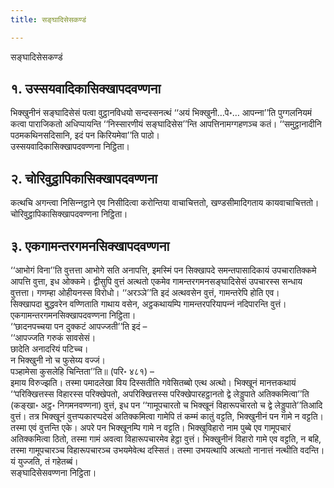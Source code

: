```yaml
---
title: सङ्घादिसेसकण्डं

---
```

सङ्घादिसेसकण्डं  


## १. उस्सयवादिकासिक्खापदवण्णना

भिक्खुनीनं सङ्घादिसेसं पत्वा वुट्ठानविधयो सन्दस्सनत्थं ‘‘अयं भिक्खुनी…पे॰… आपन्‍ना’’ति पुग्गलनियमं कत्वा पाराजिकतो अधिप्पायन्ति ‘‘निस्सारणीयं सङ्घादिसेस’’न्ति आपत्तिनामग्गहणञ्‍च कतं। ‘‘समुट्ठानादीनि पठमकथिनसदिसानि, इदं पन किरियमेवा’’ति पाठो।  
उस्सयवादिकासिक्खापदवण्णना निट्ठिता।  


## २. चोरिवुट्ठापिकासिक्खापदवण्णना

कत्थचि अगन्त्वा निसिन्‍नट्ठाने एव निसीदित्वा करोन्तिया वाचाचित्ततो, खण्डसीमादिगताय कायवाचाचित्ततो।  
चोरिवुट्ठापिकासिक्खापदवण्णना निट्ठिता।  


## ३. एकगामन्तरगमनसिक्खापदवण्णना

‘‘आभोगं विना’’ति वुत्तत्ता आभोगे सति अनापत्ति, इमस्मिं पन सिक्खापदे समन्तपासादिकायं उपचारातिक्‍कमे आपत्ति वुत्ता, इध ओक्‍कमे। द्वीसुपि वुत्तं अत्थतो एकमेव गामन्तरगमनसङ्घादिसेसं उपचारस्स सन्धाय वुत्तत्ता। गणम्हा ओहीयनस्स विरोधो। ‘‘अरञ्‍ञे’’ति इदं अत्थवसेन वुत्तं, गामन्तरेपि होति एव।  
सिक्खापदा बुद्धवरेन वण्णिताति गाथाय वसेन, अट्ठकथायम्पि गामन्तरपरियापन्‍नं नदिपारन्ति वुत्तं।  
एकगामन्तरगमनसिक्खापदवण्णना निट्ठिता।  
‘‘छादनपच्‍चया पन दुक्‍कटं आपज्‍जती’’ति इदं –  
‘‘आपज्‍जति गरुकं सावसेसं।  
छादेति अनादरियं पटिच्‍च।  
न भिक्खुनी नो च फुसेय्य वज्‍जं।  
पञ्हामेसा कुसलेहि चिन्तिता’’ति॥ (परि॰ ४८१) –  
इमाय विरुज्झति। तस्मा पमादलेखा विय दिस्सतीति गवेसितब्बो एत्थ अत्थो। भिक्खूनं मानत्तकथायं ‘‘परिक्खित्तस्स विहारस्स परिक्खेपतो, अपरिक्खित्तस्स परिक्खेपारहट्ठानतो द्वे लेड्डुपाते अतिक्‍कमित्वा’’ति (कङ्खा॰ अट्ठ॰ निगमनवण्णना) वुत्तं, इध पन ‘‘गामूपचारतो च भिक्खूनं विहारूपचारतो च द्वे लेड्डुपाते’’तिआदि वुत्तं। तत्र भिक्खूनं वुत्तप्पकारप्पदेसं अतिक्‍कमित्वा गामेपि तं कम्मं कातुं वट्टति, भिक्खुनीनं पन गामे न वट्टति। तस्मा एवं वुत्तन्ति एके। अपरे पन भिक्खूनम्पि गामे न वट्टति। भिक्खुविहारो नाम पुब्बे एव गामूपचारं अतिक्‍कमित्वा ठितो, तस्मा गामं अवत्वा विहारूपचारमेव हेट्ठा वुत्तं। भिक्खुनीनं विहारो गामे एव वट्टति, न बहि, तस्मा गामूपचारञ्‍च विहारूपचारञ्‍च उभयमेवेत्थ दस्सितं। तस्मा उभयत्थापि अत्थतो नानात्तं नत्थीति वदन्ति। यं युज्‍जति, तं गहेतब्बं।  
सङ्घादिसेसवण्णना निट्ठिता।  